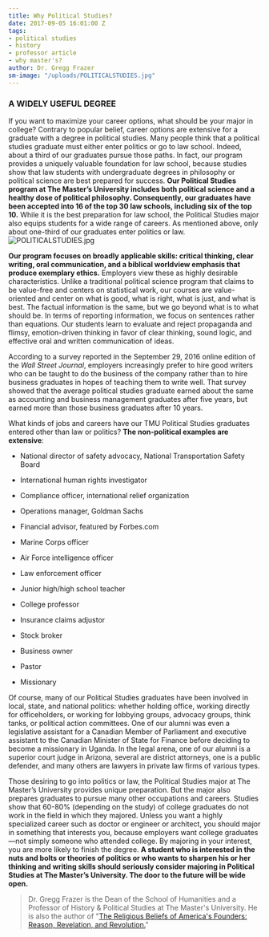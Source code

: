 ```yaml
---
title: Why Political Studies?
date: 2017-09-05 16:01:00 Z
tags:
- political studies
- history
- professor article
- why master's?
author: Dr. Gregg Frazer
sm-image: "/uploads/POLITICALSTUDIES.jpg"
---
```


### A WIDELY USEFUL DEGREE

If you want to maximize your career options, what should be your major in college? Contrary to popular belief, career options are extensive for a graduate with a degree in political studies. Many people think that a political studies graduate must either enter politics or go to law school. Indeed, about a third of our graduates pursue those paths. In fact, our program provides a uniquely valuable foundation for law school, because studies show that law students with undergraduate degrees in philosophy or political science are best prepared for success. **Our Political Studies program at The Master’s University includes both political science and a healthy dose of political philosophy. Consequently, our graduates have been accepted into 16 of the top 30 law schools, including six of the top 10.** While it is the best preparation for law school, the Political Studies major also equips students for a wide range of careers. As mentioned above, only about one-third of our graduates enter politics or law.
![POLITICALSTUDIES.jpg](/uploads/POLITICALSTUDIES.jpg)

**Our program focuses on broadly applicable skills: critical thinking, clear writing, oral communication, and a biblical worldview emphasis that produce exemplary ethics.** Employers view these as highly desirable characteristics. Unlike a traditional political science program that claims to be value-free and centers on statistical work, our courses are value-oriented and center on what is good, what is right, what is just, and what is best. The factual information is the same, but we go beyond what is to what should be. In terms of reporting information, we focus on sentences rather than equations. Our students learn to evaluate and reject propaganda and flimsy, emotion-driven thinking in favor of clear thinking, sound logic, and effective oral and written communication of ideas.

According to a survey reported in the September 29, 2016 online edition of the *Wall Street Journal*, employers increasingly prefer to hire good writers who can be taught to do the business of the company rather than to hire business graduates in hopes of teaching them to write well. That survey showed that the average political studies graduate earned about the same as accounting and business management graduates after five years, but earned more than those business graduates after 10 years.

What kinds of jobs and careers have our TMU Political Studies graduates entered other than law or politics? **The non-political examples are extensive**:

* National director of safety advocacy, National Transportation Safety Board

* International human rights investigator

* Compliance officer, international relief organization

* Operations manager, Goldman Sachs

* Financial advisor, featured by Forbes.com

* Marine Corps officer

* Air Force intelligence officer

* Law enforcement officer

* Junior high/high school teacher

* College professor

* Insurance claims adjustor

* Stock broker

* Business owner

* Pastor

* Missionary

Of course, many of our Political Studies graduates have been involved in local, state, and national politics: whether holding office, working directly for officeholders, or working for lobbying groups, advocacy groups, think tanks, or political action committees. One of our alumni was even a legislative assistant for a Canadian Member of Parliament and executive assistant to the Canadian Minister of State for Finance before deciding to become a missionary in Uganda. In the legal arena, one of our alumni is a superior court judge in Arizona, several are district attorneys, one is a public defender, and many others are lawyers in private law firms of various types.

Those desiring to go into politics or law, the Political Studies major at The Master’s University provides unique preparation. But the major also prepares graduates to pursue many other occupations and careers. Studies show that 60-80% (depending on the study) of college graduates do not work in the field in which they majored. Unless you want a highly specialized career such as doctor or engineer or architect, you should major in something that interests you, because employers want college graduates—not simply someone who attended college. By majoring in your interest, you are more likely to finish the degree. **A student who is interested in the nuts and bolts or theories of politics or who wants to sharpen his or her thinking and writing skills should seriously consider majoring in Political Studies at The Master’s University. The door to the future will be wide open.**

> Dr. Gregg Frazer is the Dean of the School of Humanities and a Professor of History & Political Studies at The Master's University. He is also the author of "[The Religious Beliefs of America's Founders: Reason, Revelation, and Revolution.](http://https://ue.masters.edu/products/the-religious-beliefs-of-americas-founders-reason-revelation-and-revolution)"